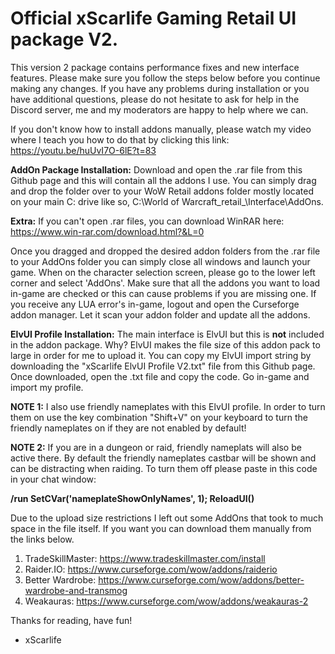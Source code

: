 # Official xScarlife Gaming Retail UI package V2. 
This version 2 package contains performance fixes and new interface features. Please make sure you follow the steps below before you continue making any changes. If you have any problems during installation or you have additional questions, please do not hesitate to ask for help in the Discord server, me and my moderators are happy to help where we can.

If you don't know how to install addons manually, please watch my video where I teach you how to do that by clicking this link: https://youtu.be/huUvI7O-6lE?t=83

**AddOn Package Installation:**
Download and open the .rar file from this Github page and this will contain all the addons I use. You can simply drag and drop the folder over to your WoW Retail addons folder mostly located on your main C: drive like so, C:\World of Warcraft\_retail_\Interface\AddOns. 

**Extra:** If you can't open .rar files, you can download WinRAR here: https://www.win-rar.com/download.html?&L=0

Once you dragged and dropped the desired addon folders from the .rar file to your AddOns folder you can simply close all windows and launch your game. When on the character selection screen, please go to the lower left corner and select 'AddOns'. Make sure that all the addons you want to load in-game are checked or this can cause problems if you are missing one. If you receive any LUA error's in-game, logout and open the Curseforge addon manager. Let it scan your addon folder and update all the addons.

**ElvUI Profile Installation:**
The main interface is ElvUI but this is **not** included in the addon package. Why? ElvUI makes the file size of this addon pack to large in order for me to upload it. You can copy my ElvUI import string by downloading the "xScarlife ElvUI Profile V2.txt" file from this Github page. Once downloaded, open the .txt file and copy the code. Go in-game and import my profile.

**NOTE 1:** I also use friendly nameplates with this ElvUI profile. In order to turn them on use the key combination "Shift+V" on your keyboard to turn the friendly nameplates on if they are not enabled by default!

**NOTE 2:** If you are in a dungeon or raid, friendly nameplats will also be active there. By default the friendly nameplates castbar will be shown and can be distracting when raiding. To turn them off please paste in this code in your chat window: 

**/run SetCVar('nameplateShowOnlyNames', 1); ReloadUI()**

Due to the upload size restrictions I left out some AddOns that took to much space in the file itself. If you want you can download them manually from the links below.

1) TradeSkillMaster: https://www.tradeskillmaster.com/install
2) Raider.IO: https://www.curseforge.com/wow/addons/raiderio
3) Better Wardrobe: https://www.curseforge.com/wow/addons/better-wardrobe-and-transmog
4) Weakauras: https://www.curseforge.com/wow/addons/weakauras-2

Thanks for reading, have fun!

- xScarlife
